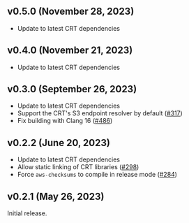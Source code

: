 ## v0.5.0 (November 28, 2023)

* Update to latest CRT dependencies

## v0.4.0 (November 21, 2023)

* Update to latest CRT dependencies

## v0.3.0 (September 26, 2023)

* Update to latest CRT dependencies
* Support the CRT's S3 endpoint resolver by default ([#317](https://github.com/awslabs/mountpoint-s3/pull/317))
* Fix building with Clang 16 ([#486](https://github.com/awslabs/mountpoint-s3/pull/486))

## v0.2.2 (June 20, 2023)

* Update to latest CRT dependencies
* Allow static linking of CRT libraries ([#298](https://github.com/awslabs/mountpoint-s3/pull/298))
* Force `aws-checksums` to compile in release mode ([#284](https://github.com/awslabs/mountpoint-s3/pull/284))

## v0.2.1 (May 26, 2023)

Initial release.